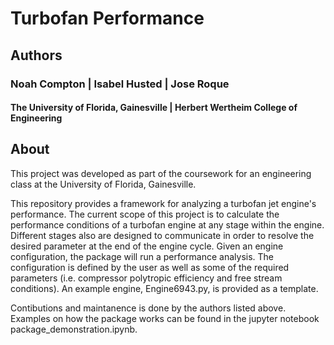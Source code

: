 # Turbofan Performance

## Authors
### Noah Compton | Isabel Husted | Jose Roque

#### The University of Florida, Gainesville | Herbert Wertheim College of Engineering

## About
This project was developed as part of the coursework for an engineering class at the University of Florida, Gainesville. 

This repository provides a framework for analyzing a turbofan jet engine's performance. The current scope of this project is to calculate the performance conditions of a turbofan engine at any stage within the engine. Different stages also are designed to communicate in order to resolve the desired parameter at the end of the engine cycle. Given an engine configuration, the package will run a performance analysis. The configuration is defined by the user as well as some of the required parameters (i.e. compressor polytropic efficiency and free stream conditions). An example engine, Engine6943.py, is provided as a template. 

Contibutions and maintanence is done by the authors listed above. Examples on how the package works can be found in the jupyter notebook package_demonstration.ipynb. 
